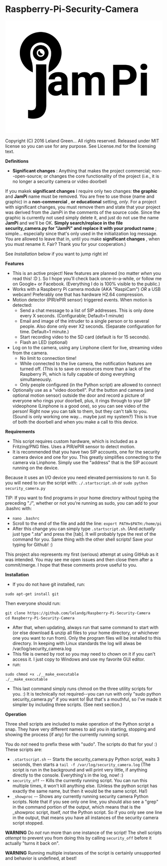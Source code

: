 # Raspberry-Pi-Security-Camera
![JamPi Logo](jampi.png)

Copyright (C) 2016 Leland Green... All rights reserved. 
Released under MIT license so you can use for any purpose.
See License.md for the licensing text.

**Definitions**

* **Significant changes** : Anything that makes the project commercial; non--open-source; or changes the core functionality of the project (i.e., it is no longer a security camera or video doorbell

If you makek **significant changes** I require only two changes: **the graphic** and **JamPi** name must be removed. You are free to use those (name and graphic) in a **non-commercial** , **or educational** setting, *only*. For a project with significant changes, you must remove them and state that your project was derived from the JamPi in the comments of the source code. Since the graphic is currently not used simply delete it, and just do not use the name **JamPi** and we'll be OK. **Simply search/replace in the file security_camera.py for "JamPi" and replace it with your product name** ; simple... especially since that's only used in the initialization log message. You are allowed to leave that in, until you make **significant changes** , when you must rename it. Fair? Thank you for your cooperation.)

See *Installation* below if you want to jump right in!

**Features**

* This is an active project! New features are planned (no matter *when* you read this! :D ). So I hope you'll check back once-in-a-while, or follow me on Google+ or Facebook. (Everything I do is 100% visible to the public.)
* Works with a Raspberry Pi camera module (AKA "RaspiCam") *OR* a USB webcam! Preferably one that has hardware H2.64 compression.
* Motion detector (PIR/ePIR sensor) triggered events. When motion is detected: 
  * Send a chat message to a list of SIP addresses. This is only done every X seconds. (Configurable; Default=1 minute)
  * Email and image of the intruder to a single person or to several people. Also done only ever X2 seconds. (Separate configuration for time. Default=1 minute.)
  * Start recording video to the SD card (default is for 15 seconds).
  * Flash an LED (optional)
* Log on to the camera, using any Linphone client for live, streaming video from the camera. 
  * No limit to connection time! 
  * While connected to the live camera, the notification features are turned off. (This is to save on resources more than a lack of the Raspberry Pi, which is fully capable of doing everything simultaneously. 
  * Only people configured (in the Python script) are allowed to connect
* Optionally use as a "video doorbell". Put the button and camera (and optional motion sensor) outside the door and record a picture of everyone who rings your doorbell, plus, it rings through to your SIP videophone (Linphone is a good one), so you can see video of the person! Right now you can talk to them, but they can't talk to you. (Sound is only working one way... maybe just my system?) This is true of both the doorbell and when you make a call to this device.

**Requirements**

* This script requires custom hardware, which is included as a Fritzing/PNG files. Uses a PIR/ePIR sensor to detect motion. 
* It is recommended that you have two SIP accounts, one for the security camera device and one for you. This greatly simplifies connecting to the camera via Linphone. Simply use the "address" that is the SIP account running on the device.

Because it uses an I/O device you need elevated permissions to run it. So you will need to run the script with:
`./.startscript.sh`
*or*
`sudo python security_camera.py`

  TIP: If you want to find programs in your home directory without typing the preceding "./", whether or not you're running as sudo, you can add to your .bashrc with:
  * `nano .bashrc`
  *  Scroll to the end of the file and add the line:
     `export PATH=$PATH:/home/pi`
  * After this change you can simply type `.startscript.sh`. (And *actually* just type ".sta" and press the [tab]. It will probably type the rest of the command for you. Same thing with the other shell scripts! Save your typing for Github! :)

This project also represents my first (serious) attempt at using GitHub as it was intended. You may see me open issues and then close them after a commit/merge. I hope that these comments prove useful to you.

**Installation**
* If you do not have git installed, run:
```
sudo apt-get install git
```
Then everyone should run:
```
git clone https://github.com/lelandg/Raspberry-Pi-Security-Camera
cd Raspberry-Pi-Security-Camera
```
* After that, when updating, always run that same command to start with (or else download & unzip all files to your home directory, or whichever one you want to run from). Only the program files will be installed to this directory. In keeping with Linux standards the log will alwas be /var/log/security_camera.log
*  This file is owned by root so you may need to chown on it if you can't access it. I just copy to Windows and use my favorite GUI editor.
* run:
```
sudo chmod +x ./__make_executable
./__make_executable
```

* This last command simply runs chmod on the three utility scripts for you. :) It is technically not required--you can run with only "sudo python security_camera.py" if you want to! But that's a mouthful, so I've made it simpler by including three scripts. (See next section.)

**Operation** 

Three shell scripts are included to make operation of the Python script a snap. They have very different names to aid you in starting, stopping and showing the process (if any) for the currently running script. 

You do *not* need to prefix these with "sudo". The scripts do that for you! :) These scripts are:
* `.startscript.sh` -- Starts the security_camera.py Python script, waits 3 seconds, then starts a `tail -f /var/log/security_camera.log` (The script is run in the background and will print very little, if anything directly to the console. Everything's in the log, now! :)
* `security_off` -- Kills the currently running script. You can run this multiple times, it won't kill anything else. (Unless the python script has exactly the same name, but then it would be the same script. Ha!)
* `_showproc` -- Shows any currently running security camera Python scripts. Note that if you see only one line, you should also see a "grep" in the command portion of the output, which means that is the _showproc script, itself, *not* the Python script. So if you only see one line in the output, that means you have all instances of the security camera script stopped.

**WARNING** Do *not* run more than one instance of the script! The shell scripts *attempt* to prevent you from doing this by calling `security_off` before it actually "turns it back on". 

**WARNING** Running multiple instances of the script is certainly unsupported and behavior is undefined, at best!
